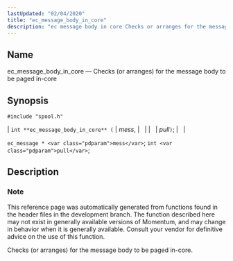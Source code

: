 ```yaml
---
lastUpdated: "02/04/2020"
title: "ec_message_body_in_core"
description: "ec message body in core Checks or arranges for the message body to be paged in core int ec message body in core mess pull ec message mess int pull This reference page was automatically generated from functions found in the header files in the development branch The function described..."
---
```


<a name="apis.ec_message_body_in_core"></a> 
## Name

ec_message_body_in_core — Checks (or arranges) for the message body to be paged in-core

## Synopsis

`#include "spool.h"`

| `int **ec_message_body_in_core** (` | <var class="pdparam">mess</var>, |   |
|   | <var class="pdparam">pull</var>`)`; |   |

`ec_message * <var class="pdparam">mess</var>`;
`int <var class="pdparam">pull</var>`;<a name="idp55257792"></a> 
## Description

### Note

This reference page was automatically generated from functions found in the header files in the development branch. The function described here may not exist in generally available versions of Momentum, and may change in behavior when it is generally available. Consult your vendor for definitive advice on the use of this function.

Checks (or arranges) for the message body to be paged in-core.